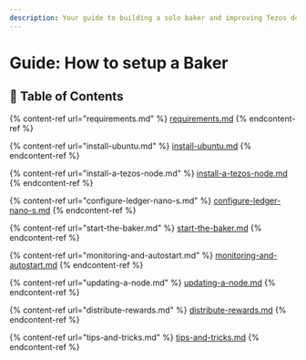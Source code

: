 ```yaml
---
description: Your guide to building a solo baker and improving Tezos decentralization.
---
```


# Guide: How to setup a Baker

## :bookmark_tabs: Table of Contents

{% content-ref url="requirements.md" %}
[requirements.md](requirements.md)
{% endcontent-ref %}

{% content-ref url="install-ubuntu.md" %}
[install-ubuntu.md](install-ubuntu.md)
{% endcontent-ref %}

{% content-ref url="install-a-tezos-node.md" %}
[install-a-tezos-node.md](install-a-tezos-node.md)
{% endcontent-ref %}

{% content-ref url="configure-ledger-nano-s.md" %}
[configure-ledger-nano-s.md](configure-ledger-nano-s.md)
{% endcontent-ref %}

{% content-ref url="start-the-baker.md" %}
[start-the-baker.md](start-the-baker.md)
{% endcontent-ref %}

{% content-ref url="monitoring-and-autostart.md" %}
[monitoring-and-autostart.md](monitoring-and-autostart.md)
{% endcontent-ref %}

{% content-ref url="updating-a-node.md" %}
[updating-a-node.md](updating-a-node.md)
{% endcontent-ref %}

{% content-ref url="distribute-rewards.md" %}
[distribute-rewards.md](distribute-rewards.md)
{% endcontent-ref %}

{% content-ref url="tips-and-tricks.md" %}
[tips-and-tricks.md](tips-and-tricks.md)
{% endcontent-ref %}

